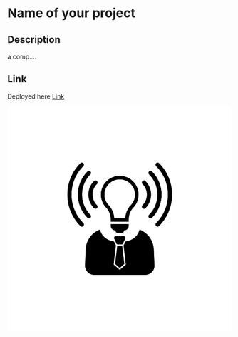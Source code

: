 # Name of your project

## Description
a comp....

## Link
Deployed here [Link]()

![screenshot](./assets/images/brand-awareness.png)